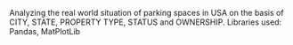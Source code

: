 Analyzing the real world situation of parking spaces in USA on the basis of  CITY, STATE, PROPERTY TYPE, STATUS and OWNERSHIP.
Libraries used: Pandas, MatPlotLib